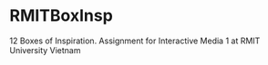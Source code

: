 # RMITBoxInsp
12 Boxes of Inspiration. Assignment for Interactive Media 1 at RMIT University Vietnam
